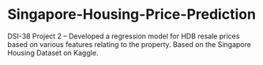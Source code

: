 # Singapore-Housing-Price-Prediction
DSI-38 Project 2 – Developed a regression model for HDB resale prices based on various features relating to the property. Based on the Singapore Housing Dataset on Kaggle. 
